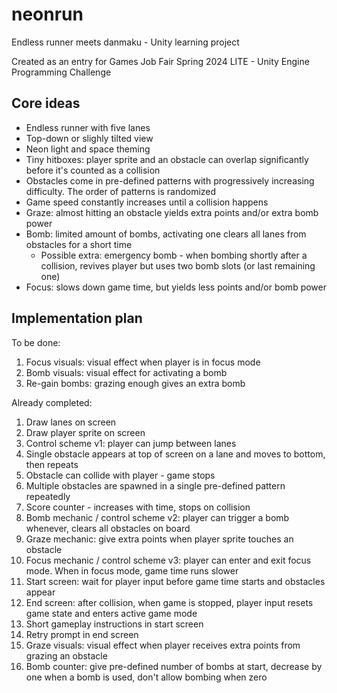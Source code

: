 # neonrun
Endless runner meets danmaku - Unity learning project

Created as an entry for Games Job Fair Spring 2024 LITE - Unity Engine Programming Challenge

## Core ideas

* Endless runner with five lanes
* Top-down or slighly tilted view
* Neon light and space theming
* Tiny hitboxes: player sprite and an obstacle can overlap significantly before it's counted as a collision
* Obstacles come in pre-defined patterns with progressively increasing difficulty. The order of patterns is randomized
* Game speed constantly increases until a collision happens
* Graze: almost hitting an obstacle yields extra points and/or extra bomb power
* Bomb: limited amount of bombs, activating one clears all lanes from obstacles for a short time
  * Possible extra: emergency bomb - when bombing shortly after a collision, revives player but uses two bomb slots (or last remaining one)
* Focus: slows down game time, but yields less points and/or bomb power

## Implementation plan

To be done:

1. Focus visuals: visual effect when player is in focus mode
1. Bomb visuals: visual effect for activating a bomb
1. Re-gain bombs: grazing enough gives an extra bomb

Already completed:

1. Draw lanes on screen
1. Draw player sprite on screen
1. Control scheme v1: player can jump between lanes
1. Single obstacle appears at top of screen on a lane and moves to bottom, then repeats
1. Obstacle can collide with player - game stops
1. Multiple obstacles are spawned in a single pre-defined pattern repeatedly
1. Score counter - increases with time, stops on collision
1. Bomb mechanic / control scheme v2: player can trigger a bomb whenever, clears all obstacles on board
1. Graze mechanic: give extra points when player sprite touches an obstacle
1. Focus mechanic / control scheme v3: player can enter and exit focus mode. When in focus mode, game time runs slower
1. Start screen: wait for player input before game time starts and obstacles appear
1. End screen: after collision, when game is stopped, player input resets game state and enters active game mode
1. Short gameplay instructions in start screen
1. Retry prompt in end screen
1. Graze visuals: visual effect when player receives extra points from grazing an obstacle
1. Bomb counter: give pre-defined number of bombs at start, decrease by one when a bomb is used, don't allow bombing when zero
